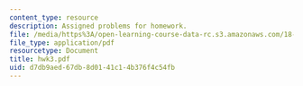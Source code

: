 ```yaml
---
content_type: resource
description: Assigned problems for homework.
file: /media/https%3A/open-learning-course-data-rc.s3.amazonaws.com/18-994-seminar-in-geometry-fall-2004/d7db9aed67db8d0141c14b376f4c54fb_hwk3.pdf
file_type: application/pdf
resourcetype: Document
title: hwk3.pdf
uid: d7db9aed-67db-8d01-41c1-4b376f4c54fb
---
```

